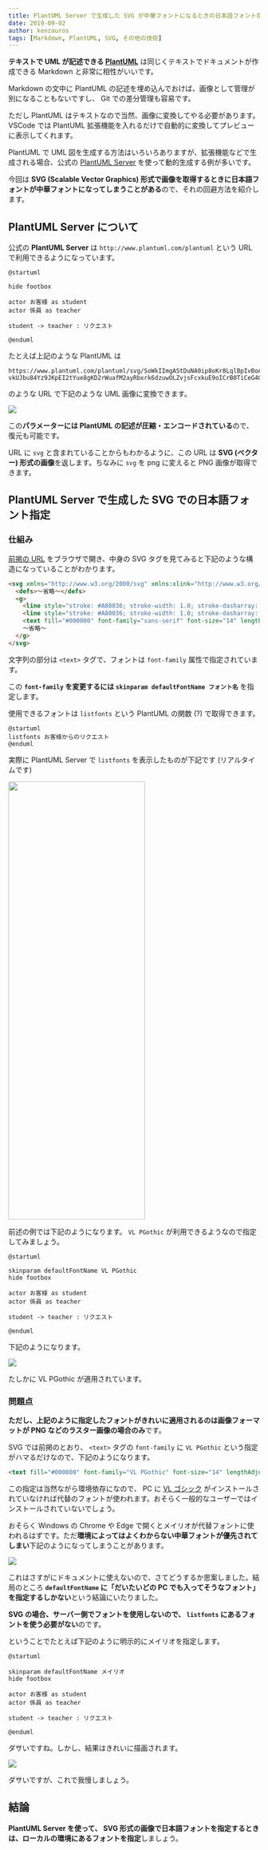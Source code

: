 ```yaml
---
title: PlantUML Server で生成した SVG が中華フォントになるときの日本語フォント指定
date: 2019-09-02
author: kenzauros
tags: [Markdown, PlantUML, SVG, その他の技術]
---
```


**テキストで UML が記述できる [PlantUML](http://plantuml.com/ja)** は同じくテキストでドキュメントが作成できる Markdown と非常に相性がいいです。

Markdown の文中に PlantUML の記述を埋め込んでおけば、画像として管理が別になることもないですし、 Git での差分管理も容易です。

ただし PlantUML はテキストなので当然、画像に変換してやる必要があります。 VSCode では PlantUML 拡張機能を入れるだけで自動的に変換してプレビューに表示してくれます。

PlantUML で UML 図を生成する方法はいろいろありますが、拡張機能などで生成される場合、公式の [PlantUML Server](http://www.plantuml.com/plantuml) を使って動的生成する例が多いです。

今回は **SVG (Scalable Vector Graphics) 形式で画像を取得するときに日本語フォントが中華フォントになってしまうことがある**ので、それの回避方法を紹介します。

## PlantUML Server について

公式の **PlantUML Server** は `http://www.plantuml.com/plantuml` という URL で利用できるようになっています。

```
@startuml

hide footbox

actor お客様 as student
actor 係員 as teacher

student -> teacher : リクエスト

@enduml
```

たとえば上記のような PlantUML は 

```
https://www.plantuml.com/plantuml/svg/SoWkIImgAStDuNA0ip8oKr8LqlBpIvBoAxYu4fDByeiK7ZTsFLstwDdo6Gg9nGh59QKfgNabKAad-vkUJbu84Yz9JKpEI2tYue8gKD2rWuafM2ayRbxrk6dzuwOLZvjsFcxkuE9oICrB0TiCeG40
```

のような URL で下記のような UML 画像に変換できます。

<a href="http://www.plantuml.com/plantuml/svg/SoWkIImgAStDuNA0ip8oKr8LqlBpIvBoAxYu4fDByeiK7ZTsFLstwDdo6Gg9nGh59QKfgNabKAad-vkUJbu84Yz9JKpEI2tYue8gKD2rWuafM2ayRbxrk6dzuwOLZvjsFcxkuE9oICrB0TiCeG40" target="_blank" rel="noopener"><img src="http://www.plantuml.com/plantuml/svg/SoWkIImgAStDuNA0ip8oKr8LqlBpIvBoAxYu4fDByeiK7ZTsFLstwDdo6Gg9nGh59QKfgNabKAad-vkUJbu84Yz9JKpEI2tYue8gKD2rWuafM2ayRbxrk6dzuwOLZvjsFcxkuE9oICrB0TiCeG40" class="aligncenter size-full" /></a>

この**パラメーターには PlantUML の記述が圧縮・エンコードされている**ので、復元も可能です。

URL に `svg` と含まれていることからもわかるように、この URL は **SVG (ベクター) 形式の画像**を返します。ちなみに `svg` を png に変えると PNG 画像が取得できます。

## PlantUML Server で生成した SVG での日本語フォント指定

### 仕組み

[前掲の URL](https://www.plantuml.com/plantuml/svg/SoWkIImgAStDuNA0ip8oKr8LqlBpIvBoAxYu4fDByeiK7ZTsFLstwDdo6Gg9nGh59QKfgNabKAad-vkUJbu84Yz9JKpEI2tYue8gKD2rWuafM2ayRbxrk6dzuwOLZvjsFcxkuE9oICrB0TiCeG40) をブラウザで開き、中身の SVG タグを見てみると下記のような構造になっていることがわかります。

```html
<svg xmlns="http://www.w3.org/2000/svg" xmlns:xlink="http://www.w3.org/1999/xlink" contentScriptType="application/ecmascript" contentStyleType="text/css" height="147px" preserveAspectRatio="none" style="width:146px;height:147px;" version="1.1" viewBox="0 0 146 147" width="146px" zoomAndPan="magnify">
  <defs>～省略～</defs>
  <g>
    <line style="stroke: #A80036; stroke-width: 1.0; stroke-dasharray: 5.0,5.0;" x1="32" x2="32" y1="86.2969" y2="135.4297"/>
    <line style="stroke: #A80036; stroke-width: 1.0; stroke-dasharray: 5.0,5.0;" x1="121" x2="121" y1="86.2969" y2="135.4297"/>
    <text fill="#000000" font-family="sans-serif" font-size="14" lengthAdjust="spacingAndGlyphs" textLength="42" x="8" y="82.9951">お客様  </text>
    ～省略～
  </g>
</svg>
```

文字列の部分は `<text>` タグで、フォントは `font-family` 属性で指定されています。

この **`font-family` を変更するには `skinparam defaultFontName フォント名`** を指定します。

使用できるフォントは `listfonts` という PlantUML の関数 (?) で取得できます。

```
@startuml
listfonts お客様からのリクエスト
@enduml
```

実際に PlantUML Server で `listfonts` を表示したものが下記です (リアルタイムです)

<a href="https://www.plantuml.com/plantuml/png/SoWkIImgAStDuNA0it8oYqlIylDAYXKUDtOzNRVesV8PZnkx7pTrFcvSzxXvrUEczO-RLZnkslcukOFB8JKl1QmRGWC0" target="_blank" rel="noopener"><img src="https://www.plantuml.com/plantuml/png/SoWkIImgAStDuNA0it8oYqlIylDAYXKUDtOzNRVesV8PZnkx7pTrFcvSzxXvrUEczO-RLZnkslcukOFB8JKl1QmRGWC0" width="274" height="878" class="aligncenter size-full" /></a>

前述の例では下記のようになります。 `VL PGothic` が利用できるようなので指定してみましょう。

```
@startuml

skinparam defaultFontName VL PGothic
hide footbox

actor お客様 as student
actor 係員 as teacher

student -> teacher : リクエスト

@enduml
```

下記のようになります。

<a href="http://www.plantuml.com/plantuml/png/SoWkIImgAStDuU8gpixCAqWiIinLI4bDIopDAN7BpolnIynDLGZpKGXmpo_9o4pcoiXCILL8oyylISgluE9AJ2x9Br9utDZrTDsYPyjdA2GMAnINbAQavfL0fPxiRtewUI58l2GrCJaZjOYB2wf0GTSE9gPWfV2uUTNZflMFcrOyRjhvkBc3YyiXDIy5w2e0" target="_blank" rel="noopener"><img src="http://www.plantuml.com/plantuml/png/SoWkIImgAStDuU8gpixCAqWiIinLI4bDIopDAN7BpolnIynDLGZpKGXmpo_9o4pcoiXCILL8oyylISgluE9AJ2x9Br9utDZrTDsYPyjdA2GMAnINbAQavfL0fPxiRtewUI58l2GrCJaZjOYB2wf0GTSE9gPWfV2uUTNZflMFcrOyRjhvkBc3YyiXDIy5w2e0" class="aligncenter size-full" /></a>

たしかに VL PGothic が適用されています。

### 問題点

**ただし、上記のように指定したフォントがきれいに適用されるのは画像フォーマットが PNG などのラスター画像の場合のみ**です。

SVG では前掲のとおり、 `<text>` タグの `font-family` に `VL PGothic` という指定がハマるだけなので、下記のようになります。

```html
<text fill="#000000" font-family="VL PGothic" font-size="14" lengthAdjust="spacingAndGlyphs" textLength="42" x="8" y="82.9951">お客様  </text>
```

この指定は当然ながら環境依存になので、 PC に [VL ゴシック](https://ja.wikipedia.org/wiki/VL%E3%82%B4%E3%82%B7%E3%83%83%E3%82%AF) がインストールされていなければ代替のフォントが使われます。おそらく一般的なユーザーではインストールされていないでしょう。

おそらく Windows の Chrome や Edge で開くとメイリオが代替フォントに使われるはずです。ただ**環境によってはよくわからない中華フォントが優先されてしまい**下記のようになってしまうことがあります。

![](images/plantuml-server-svg-japanese-font-issue-4.png)

これはさすがにドキュメントに使えないので、さてどうするか思案しました。結局のところ **`defaultFontName` に「だいたいどの PC でも入ってそうなフォント」を指定するしかない**という結論にいたりました。

**SVG の場合、サーバー側でフォントを使用しないので、 `listfonts` にあるフォントを使う必要がない**のです。

ということでたとえば下記のように明示的にメイリオを指定します。

```
@startuml

skinparam defaultFontName メイリオ
hide footbox

actor お客様 as student
actor 係員 as teacher

student -> teacher : リクエスト

@enduml
```

ダサいですね。しかし、結果はきれいに描画されます。

![](images/plantuml-server-svg-japanese-font-issue-5.png)

ダサいですが、これで我慢しましょう。

## 結論

**PlantUML Server を使って、 SVG 形式の画像で日本語フォントを指定するときは、ローカルの環境にあるフォントを指定**しましょう。